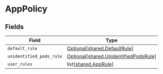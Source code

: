 # AppPolicy


## Fields

| Field                                                                                    | Type                                                                                     | Required                                                                                 | Description                                                                              |
| ---------------------------------------------------------------------------------------- | ---------------------------------------------------------------------------------------- | ---------------------------------------------------------------------------------------- | ---------------------------------------------------------------------------------------- |
| `default_rule`                                                                           | [Optional[shared.DefaultRule]](undefined/models/shared/defaultrule.md)                   | :heavy_minus_sign:                                                                       | N/A                                                                                      |
| `unidentified_pods_rule`                                                                 | [Optional[shared.UnidentifiedPodsRule]](undefined/models/shared/unidentifiedpodsrule.md) | :heavy_minus_sign:                                                                       | N/A                                                                                      |
| `user_rules`                                                                             | list[[shared.AppRule](undefined/models/shared/apprule.md)]                               | :heavy_minus_sign:                                                                       | N/A                                                                                      |